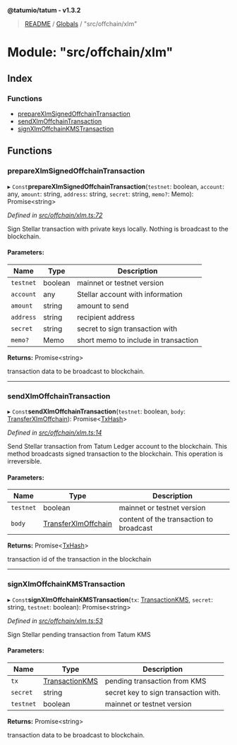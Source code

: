 **@tatumio/tatum - v1.3.2**

> [README](../README.md) / [Globals](../globals.md) / "src/offchain/xlm"

# Module: "src/offchain/xlm"

## Index

### Functions

* [prepareXlmSignedOffchainTransaction](_src_offchain_xlm_.md#preparexlmsignedoffchaintransaction)
* [sendXlmOffchainTransaction](_src_offchain_xlm_.md#sendxlmoffchaintransaction)
* [signXlmOffchainKMSTransaction](_src_offchain_xlm_.md#signxlmoffchainkmstransaction)

## Functions

### prepareXlmSignedOffchainTransaction

▸ `Const`**prepareXlmSignedOffchainTransaction**(`testnet`: boolean, `account`: any, `amount`: string, `address`: string, `secret`: string, `memo?`: Memo): Promise\<string>

*Defined in [src/offchain/xlm.ts:72](https://github.com/tatumio/tatum-js/blob/b9ab1e4/src/offchain/xlm.ts#L72)*

Sign Stellar transaction with private keys locally. Nothing is broadcast to the blockchain.

#### Parameters:

Name | Type | Description |
------ | ------ | ------ |
`testnet` | boolean | mainnet or testnet version |
`account` | any | Stellar account with information |
`amount` | string | amount to send |
`address` | string | recipient address |
`secret` | string | secret to sign transaction with |
`memo?` | Memo | short memo to include in transaction |

**Returns:** Promise\<string>

transaction data to be broadcast to blockchain.

___

### sendXlmOffchainTransaction

▸ `Const`**sendXlmOffchainTransaction**(`testnet`: boolean, `body`: [TransferXlmOffchain](../classes/_src_model_request_transferxlmoffchain_.transferxlmoffchain.md)): Promise\<[TxHash](../interfaces/_src_model_response_common_txhash_.txhash.md)>

*Defined in [src/offchain/xlm.ts:14](https://github.com/tatumio/tatum-js/blob/b9ab1e4/src/offchain/xlm.ts#L14)*

Send Stellar transaction from Tatum Ledger account to the blockchain. This method broadcasts signed transaction to the blockchain.
This operation is irreversible.

#### Parameters:

Name | Type | Description |
------ | ------ | ------ |
`testnet` | boolean | mainnet or testnet version |
`body` | [TransferXlmOffchain](../classes/_src_model_request_transferxlmoffchain_.transferxlmoffchain.md) | content of the transaction to broadcast |

**Returns:** Promise\<[TxHash](../interfaces/_src_model_response_common_txhash_.txhash.md)>

transaction id of the transaction in the blockchain

___

### signXlmOffchainKMSTransaction

▸ `Const`**signXlmOffchainKMSTransaction**(`tx`: [TransactionKMS](../classes/_src_model_response_kms_transactionkms_.transactionkms.md), `secret`: string, `testnet`: boolean): Promise\<string>

*Defined in [src/offchain/xlm.ts:53](https://github.com/tatumio/tatum-js/blob/b9ab1e4/src/offchain/xlm.ts#L53)*

Sign Stellar pending transaction from Tatum KMS

#### Parameters:

Name | Type | Description |
------ | ------ | ------ |
`tx` | [TransactionKMS](../classes/_src_model_response_kms_transactionkms_.transactionkms.md) | pending transaction from KMS |
`secret` | string | secret key to sign transaction with. |
`testnet` | boolean | mainnet or testnet version |

**Returns:** Promise\<string>

transaction data to be broadcast to blockchain.
